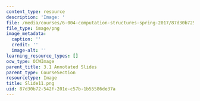 ```yaml
---
content_type: resource
description: 'Image: '
file: /media/courses/6-004-computation-structures-spring-2017/87d30b72542f201ec57b1b55586de37a_Slide11.png
file_type: image/png
image_metadata:
  caption: ''
  credit: ''
  image-alt: ''
learning_resource_types: []
ocw_type: OCWImage
parent_title: 3.1 Annotated Slides
parent_type: CourseSection
resourcetype: Image
title: Slide11.png
uid: 87d30b72-542f-201e-c57b-1b55586de37a
---
```

